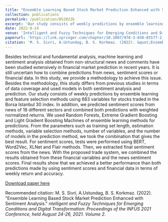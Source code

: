 ```yaml
---
title: "Ensemble Learning Based Stock Market Prediction Enhanced with Sentiment Analysis"
collection: publications
permalink: /publication/BS2022b
excerpt: 'Our study consists of weekly predictions by ensemble learning and feature selection methods using 683 variables for stocks traded in the Borsa Istanbul 30 index. In addition, we predicted sentiment scores from news of 18 different sectors and combined both predictions with weighted normalized returns. With the proposed trade system, we combined the results obtained from these financial variables and the news sentiment scores. Final results show that we achieved a better performance than both predictions made by using sentiment scores and financial data in terms of weekly return and accuracy.'
date: 2022-8-24
venue: 'Intelligent and Fuzzy Techniques for Emerging Conditions and Digital Transformation: Proceedings of the INFUS 2021 Conference'
paperurl: 'https://link.springer.com/chapter/10.1007/978-3-030-85577-2_53'
citation: 'M. S. Sivri, A.Ustundag, B. S. Korkmaz. (2022). &quot;Ensemble Learning Based Stock Market Prediction Enhanced with Sentiment Analysis.&quot; <i>Intelligent and Fuzzy Techniques for Emerging Conditions and Digital Transformation: Proceedings of the INFUS 2021 Conference, held August 24-26, 2021. Volume 2</i>.'
---
```

Besides technical and fundamental analysis, machine learning and sentiment analysis obtained from non-structural news and comments have been studied extensively in financial market prediction in recent years. It is still uncertain how to combine predictions from news, sentiment scores or financial data. In this study, we provide a methodology to achieve this issue. Besides the methodology, this study differs from previous studies in terms of data coverage and used models in both sentiment analysis and prediction. Our study consists of weekly predictions by ensemble learning and feature selection methods using 683 variables for stocks traded in the Borsa Istanbul 30 index. In addition, we predicted sentiment scores from news of 18 different sectors and combined both predictions with weighted normalized returns. We used Random Forests, Extreme Gradient Boosting and Light Gradient Boosting Machines of ensemble learning methods for predictions. From the parameters such as training set length, estimation methods, variable selection methods, number of variables, and the number of models in the prediction method, we took the combination that gives the best result. For sentiment scores, tests were performed using BERT, Word2Vec, XLNet and Flair methods. Then, we extracted final sentiment scores from the news. With the proposed trade system, we combined the results obtained from these financial variables and the news sentiment scores. Final results show that we achieved a better performance than both predictions made by using sentiment scores and financial data in terms of weekly return and accuracy.

[Download paper here](https://link.springer.com/chapter/10.1007/978-3-030-85577-2_53)

Recommended citation: M. S. Sivri, A.Ustundag, B. S. Korkmaz. (2022). &quot;Ensemble Learning Based Stock Market Prediction Enhanced with Sentiment Analysis.&quot; <i>ntelligent and Fuzzy Techniques for Emerging Conditions and Digital Transformation: Proceedings of the INFUS 2021 Conference, held August 24-26, 2021. Volume 2</i>.